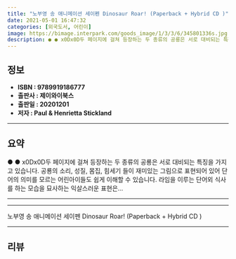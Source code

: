 ```yaml
---
title: "노부영 송 애니메이션 세이펜 Dinosaur Roar! (Paperback + Hybrid CD )"
date: 2021-05-01 16:47:32
categories: [외국도서, 어린이]
image: https://bimage.interpark.com/goods_image/1/3/3/6/345801336s.jpg
description: ● ● x0Dx0D두 페이지에 걸쳐 등장하는 두 종류의 공룡은 서로 대비되는 특징을 가지고 있습니다. 공룡의 소리, 성질, 몸집, 힘세기 들이 재미있는 그림으로 표현되어 있어 단어의 의미를 모르는 어린아이들도 쉽게 이해할 수 있습니다. 라임을 이루는 단어외 식사를 하는 모습을 묘사하
---
```


## **정보**

- **ISBN : 9789919186777**
- **출판사 : 제이와이북스**
- **출판일 : 20201201**
- **저자 : Paul & Henrietta Stickland**

------



## **요약**

●  ●  x0Dx0D두 페이지에 걸쳐 등장하는 두 종류의 공룡은 서로 대비되는 특징을 가지고 있습니다. 공룡의 소리, 성질, 몸집, 힘세기 들이 재미있는 그림으로 표현되어 있어 단어의 의미를 모르는 어린아이들도 쉽게 이해할 수 있습니다. 라임을 이루는 단어외 식사를 하는 모습을 묘사하는 익살스러운 표현은... 

------



------


노부영 송 애니메이션 세이펜 Dinosaur Roar! (Paperback + Hybrid CD ) 

------


## **리뷰** 

